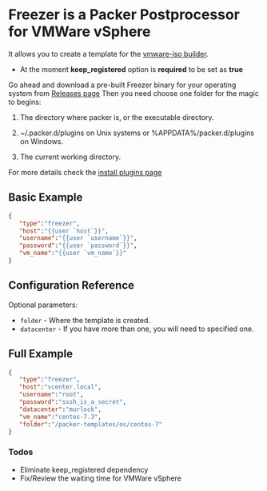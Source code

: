 # Freezer is a Packer Postprocessor for VMWare vSphere

It allows you to create a template for the [vmware-iso builder](https://www.packer.io/docs/builders/vmware-iso.html).

- At the moment **keep_registered** option is **required** to be set as **true**

Go ahead and download a pre-built Freezer binary for your operating system from [Releases page](https://github.com/bennu/packer-post-processor-freezer/releases)
Then you need choose one folder for the magic to begins:

1. The directory where packer is, or the executable directory.

2. ~/.packer.d/plugins on Unix systems or %APPDATA%/packer.d/plugins on Windows.

3. The current working directory.

For more details check the [install plugins page](https://www.packer.io/docs/extending/plugins.html#installing-plugins)

## Basic Example

```json
{  
   "type":"freezer",
   "host":"{{user `host`}}",
   "username":"{{user `username`}}",
   "password":"{{user `password`}}",
   "vm_name":"{{user `vm_name`}}"
}
```

## Configuration Reference

Optional parameters:
* `folder` - Where the template is created.
* `datacenter` - If you have more than one, you will need to specified one.

## Full Example

```json
{  
   "type":"freezer",
   "host":"vcenter.local",
   "username":"root",
   "password":"sssh_is_a_secret",
   "datacenter":"murlock",
   "vm_name":"centos-7.3",
   "folder":"/packer-templates/os/centos-7"
}
```

### Todos

- Eliminate keep_registered dependency
- Fix/Review the waiting time for VMWare vSphere
